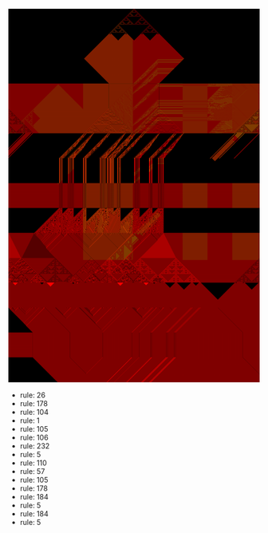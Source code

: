 ![photo](./output.png) 
 * rule: 26
* rule: 178
* rule: 104
* rule: 1
* rule: 105
* rule: 106
* rule: 232
* rule: 5
* rule: 110
* rule: 57
* rule: 105
* rule: 178
* rule: 184
* rule: 5
* rule: 184
* rule: 5
